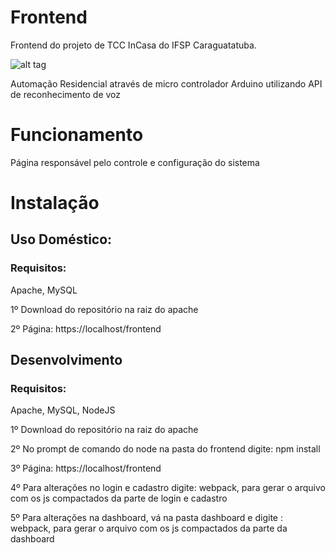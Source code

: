 # Frontend

Frontend do projeto de TCC InCasa do IFSP Caraguatatuba.

![alt tag](http://i.imgur.com/C32IR0C.jpg)

Automação Residencial através de micro controlador Arduino utilizando API de reconhecimento de voz

# Funcionamento

Página responsável pelo controle e configuração do sistema

# Instalação

## Uso Doméstico:

### Requisitos:

Apache, 
MySQL

1º Download do repositório na raiz do apache

2º Página: https://localhost/frontend

## Desenvolvimento

### Requisitos:

Apache, 
MySQL, 
NodeJS

1º Download do repositório na raiz do apache

2º No prompt de comando do node na pasta do frontend digite: npm install

3º Página: https://localhost/frontend

4º Para alterações no login e cadastro digite: webpack, para gerar o arquivo com os js compactados da parte de login e cadastro

5º Para alterações na dashboard, vá na pasta dashboard e digite : webpack, para gerar o arquivo com os js compactados da parte da dashboard
